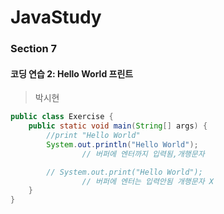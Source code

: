 # JavaStudy
### Section 7
#### 코딩 연습 2: Hello World 프린트
> 박시현
```java
public class Exercise {
    public static void main(String[] args) {
        //print "Hello World"
        System.out.println("Hello World");
				// 버퍼에 엔터까지 입력됨,개행문자

        // System.out.print("Hello World");
				// 버퍼에 엔터는 입력안됨 개행문자 X
    }
}
```
